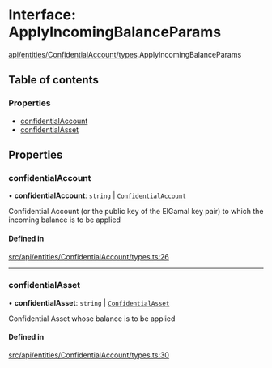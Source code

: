 # Interface: ApplyIncomingBalanceParams

[api/entities/ConfidentialAccount/types](../wiki/api.entities.ConfidentialAccount.types).ApplyIncomingBalanceParams

## Table of contents

### Properties

- [confidentialAccount](../wiki/api.entities.ConfidentialAccount.types.ApplyIncomingBalanceParams#confidentialaccount)
- [confidentialAsset](../wiki/api.entities.ConfidentialAccount.types.ApplyIncomingBalanceParams#confidentialasset)

## Properties

### confidentialAccount

• **confidentialAccount**: `string` \| [`ConfidentialAccount`](../wiki/api.entities.ConfidentialAccount.ConfidentialAccount)

Confidential Account (or the public key of the ElGamal key pair) to which the incoming balance is to be applied

#### Defined in

[src/api/entities/ConfidentialAccount/types.ts:26](https://github.com/PolymeshAssociation/polymesh-private-sdk/blob/2c6aa0b4/src/api/entities/ConfidentialAccount/types.ts#L26)

___

### confidentialAsset

• **confidentialAsset**: `string` \| [`ConfidentialAsset`](../wiki/api.entities.ConfidentialAsset.ConfidentialAsset)

Confidential Asset whose balance is to be applied

#### Defined in

[src/api/entities/ConfidentialAccount/types.ts:30](https://github.com/PolymeshAssociation/polymesh-private-sdk/blob/2c6aa0b4/src/api/entities/ConfidentialAccount/types.ts#L30)
